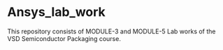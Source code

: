 # Ansys_lab_work
This repository consists of MODULE-3 and MODULE-5 Lab works of the VSD Semiconductor Packaging course.


